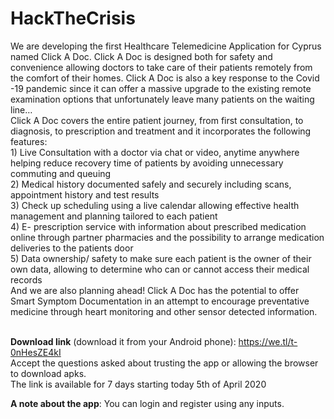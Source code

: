 # HackTheCrisis

We are developing the first Healthcare Telemedicine Application for Cyprus named Click A Doc. Click A Doc is designed both for safety and convenience allowing doctors to take care of their patients remotely from the comfort of their homes. Click A Doc is also a key response to the Covid -19 pandemic since it can offer a massive upgrade to the existing remote examination options that unfortunately leave many patients on the waiting line…
<br>Click A Doc covers the entire patient journey, from first consultation, to diagnosis, to prescription and treatment and it incorporates the following features:
<br>1) Live Consultation with a doctor via chat or video, anytime anywhere helping reduce recovery time of patients by avoiding unnecessary commuting and queuing
<br>2) Medical history documented safely and securely including scans, appointment history and test results
<br>3) Check up scheduling using a live calendar allowing effective health management and planning tailored to each patient
<br>4) E- prescription service with information about prescribed medication online through partner pharmacies and the possibility to arrange medication deliveries to the patients door
<br>5) Data ownership/ safety to make sure each patient is the owner of their own data, allowing to determine who can or cannot access their medical records
<br>And we are also planning ahead! Click A Doc has the potential to offer Smart Symptom Documentation in an attempt to encourage preventative medicine through heart monitoring and other sensor detected information.

<br>**Download link** (download it from your Android phone): https://we.tl/t-0nHesZE4kI
<br>Accept the questions asked about trusting the app or allowing the browser to download apks.
<br>The link is available for 7 days starting today 5th of April 2020

**A note about the app**: You can login and register using any inputs.
